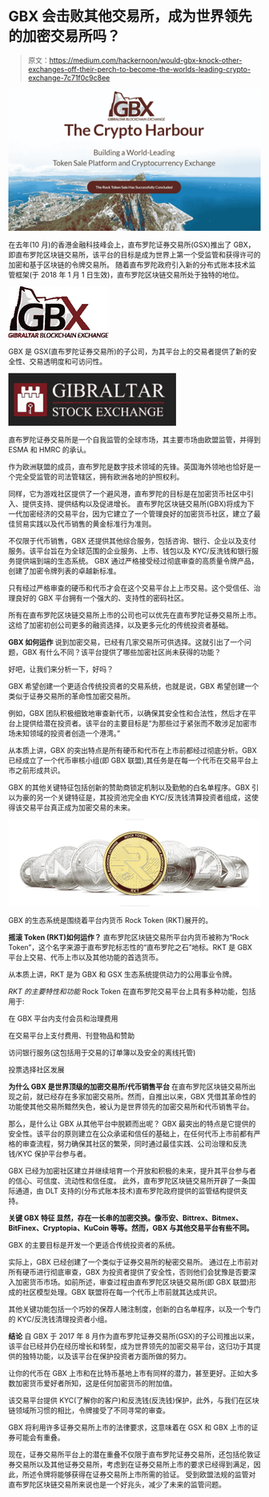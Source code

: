 # GBX 会击败其他交易所，成为世界领先的加密交易所吗？

> 原文：<https://medium.com/hackernoon/would-gbx-knock-other-exchanges-off-their-perch-to-become-the-worlds-leading-crypto-exchange-7c71f0c9c8ee>

![](img/df5683a6df34b3cde0ca51bc472e72f5.png)

在去年(10 月)的香港金融科技峰会上，直布罗陀证券交易所(GSX)推出了 GBX，即直布罗陀区块链交易所，该平台的目标是成为世界上第一个受监管和获得许可的加密和基于区块链的令牌交易所。
随着直布罗陀政府引入新的分布式账本技术监管框架(于 2018 年 1 月 1 日生效)，直布罗陀区块链交易所处于独特的地位。

![](img/70c1e0d0a61d524ae76689bc3e5aa9d8.png)

GBX 是 GSX(直布罗陀证券交易所)的子公司，为其平台上的交易者提供了新的安全性、交易透明度和可访问性。

![](img/20f894a870bae0acccb2a72aa788a9e4.png)

直布罗陀证券交易所是一个自我监管的全球市场，其主要市场由欧盟监管，并得到 ESMA 和 HMRC 的承认。

作为欧洲联盟的成员，直布罗陀是数字技术领域的先锋。英国海外领地也恰好是一个完全受监管的司法管辖区，拥有欧洲各地的护照权利。

同样，它为游戏社区提供了一个避风港，直布罗陀的目标是在加密货币社区中引入、提供支持、提供结构以及促进增长。
直布罗陀区块链交易所(GBX)将成为下一代加密经济的交易平台，因为它建立了一个管理良好的加密货币社区，建立了最佳贸易实践以及代币销售的黄金标准行为准则。

不仅限于代币销售，GBX 还提供其他综合服务，包括咨询、银行、企业以及支付服务。该平台旨在为全球范围的企业服务、上市、钱包以及 KYC/反洗钱和银行服务提供端到端的生态系统。
GBX 通过严格接受经过彻底审查的高质量令牌产品，创建了加密令牌列表的卓越新标准。

只有经过严格审查的硬币和代币才会在这个交易平台上上市交易。这个受信任、治理良好的 GBX 平台拥有一个强大的、支持性的密码社区。

所有在直布罗陀区块链交易所上市的公司也可以优先在直布罗陀证券交易所上市。这给了加密初创公司更多的融资选择，以及更多元化的传统投资者基础。

**GBX 如何运作** 说到加密交易，已经有几家交易所可供选择。这就引出了一个问题，GBX 有什么不同？该平台提供了哪些加密社区尚未获得的功能？

好吧，让我们来分析一下，好吗？

GBX 希望创建一个更适合传统投资者的交易系统，也就是说，GBX 希望创建一个类似于证券交易所的革命性加密交易所。

例如，GBX 团队积极细致地审查新代币，以确保其安全性和合法性，然后才在平台上提供给潜在投资者。该平台的主要目标是“为那些过于紧张而不敢涉足加密市场未知领域的投资者创造一个港湾。”

从本质上讲，GBX 的突出特点是所有硬币和代币在上市前都经过彻底分析。GBX 已经成立了一个代币审核小组(即 GBX 联盟),其任务是在每一个代币在交易平台上市之前形成共识。

GBX 的其他关键特征包括创新的赞助商锁定机制以及勤勉的白名单程序。GBX 引以为豪的另一个关键特征是，其投资池完全由 KYC/反洗钱清算投资者组成，这使得该交易平台真正成为加密交易的未来。

![](img/75551a9575c595144ccc04ec29dcaaf4.png)

GBX 的生态系统是围绕着平台内货币 Rock Token (RKT)展开的。

**摇滚 Token (RKT)如何运作？**
直布罗陀区块链交易所平台内货币被称为“Rock Token”，这个名字来源于直布罗陀标志性的“直布罗陀之石”地标。RKT 是 GBX 平台上交易、代币上市以及其他功能的首选货币。

从本质上讲，RKT 是为 GBX 和 GSX 生态系统提供动力的公用事业令牌。

*RKT 的主要特性和功能*
Rock Token 在直布罗陀交易平台上具有多种功能，包括用于:

在 GBX 平台内支付会员和治理费用

在交易平台上支付费用、刊登物品和赞助

访问银行服务(这包括用于交易的订单簿以及安全的离线托管)

投票选择社区发展

**为什么 GBX 是世界顶级的加密交易所/代币销售平台**
在直布罗陀区块链交易所出现之前，就已经存在多家加密交易所。然而，自推出以来，GBX 凭借其革命性的功能使其他交易所黯然失色，被认为是世界领先的加密交易所和代币销售平台。

那么，是什么让 GBX 从其他平台中脱颖而出呢？
GBX 最突出的特点是它提供的安全性。该平台的原则建立在公众承诺和信任的基础上，在任何代币上市前都有严格的审查流程，努力确保其社区的繁荣，同时通过最佳实践、公司治理和反洗钱/KYC 保护平台参与者。

GBX 已经为加密社区建立并继续培育一个开放和积极的未来，提升其平台参与者的信心、可信度、流动性和信任度。
此外，直布罗陀区块链交易所开辟了一条国际通道，由 DLT 支持的(分布式账本技术)直布罗陀政府提供的监管结构提供支持。

**关键 GBX 特征
显然，存在一长串的加密交换。像币安、Bittrex、Bitmex、BitFinex、Cryptopia、KuCoin 等等。然而，GBX 与其他交易平台有些不同。**

GBX 的主要目标是开发一个更适合传统投资者的系统。

实际上，GBX 已经创建了一个类似于证券交易所的秘密交易所。
通过在上市前对所有硬币进行彻底审查，GBX 为投资者提供了安全性，否则他们会犹豫是否要深入加密货币市场。如前所述，审查过程由直布罗陀区块链交易所(即 GBX 联盟)形成的社区模型处理。GBX 联盟将在每一个代币上市前就其达成共识。

其他关键功能包括一个巧妙的保荐人赌注制度，创新的白名单程序，以及一个专门的 KYC/反洗钱清理投资者小组。

**结论**
自 GBX 于 2017 年 8 月作为直布罗陀证券交易所(GSX)的子公司推出以来，该平台已经并仍在经历增长和转型，成为世界领先的加密交易平台，这归功于其提供的独特功能，以及该平台在保护投资者方面所做的努力。

让你的代币在 GBX 上市和在比特币基地上市有同样的潜力，甚至更好。正如大多数加密货币爱好者所知，这是任何加密货币的附加值。

该交易平台提供 KYC(了解你的客户)和反洗钱(反洗钱)保护，此外，与我们在区块链领域所习惯的相比，令牌接受了不同寻常的审查。

GBX 将利用许多证券交易所上市的法律要求，这意味着在 GSX 和 GBX 上市的证券可能会有重叠。

现在，证券交易所平台上的潜在重叠不仅限于直布罗陀证券交易所，还包括伦敦证券交易所以及其他证券交易所，考虑到在证券交易所上市的要求已经得到满足，因此，所述令牌将能够获得在证券交易所上市所需的验证。
受到欧盟法规的监管对直布罗陀区块链交易所来说也是一个好兆头，减少了未来的监管问题。